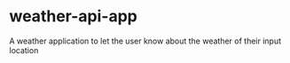 # weather-api-app
A weather application to let the user know about the weather of their input location
